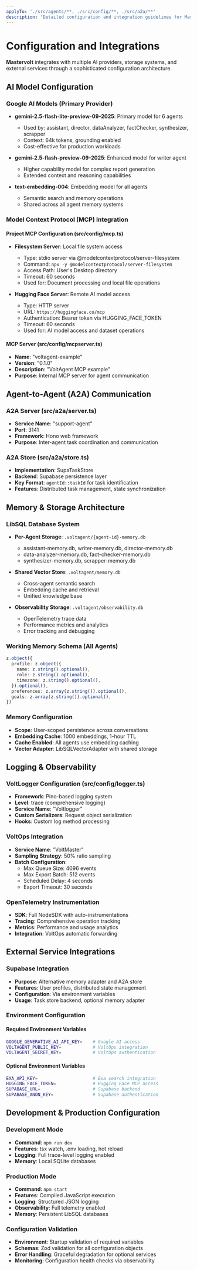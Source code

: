 ```yaml
---
applyTo: './src/agents/**, ./src/config/**, ./src/a2a/**'
description: 'Detailed configuration and integration guidelines for Mastervolt project'
---
```


# Configuration and Integrations

**Mastervolt** integrates with multiple AI providers, storage systems, and external services through a sophisticated configuration architecture.

## AI Model Configuration

### Google AI Models (Primary Provider)

- **gemini-2.5-flash-lite-preview-09-2025**: Primary model for 6 agents
  - Used by: assistant, director, dataAnalyzer, factChecker, synthesizer, scrapper
  - Context: 64k tokens, grounding enabled
  - Cost-effective for production workloads

- **gemini-2.5-flash-preview-09-2025**: Enhanced model for writer agent
  - Higher capability model for complex report generation
  - Extended context and reasoning capabilities

- **text-embedding-004**: Embedding model for all agents
  - Semantic search and memory operations
  - Shared across all agent memory systems

### Model Context Protocol (MCP) Integration

#### Project MCP Configuration (src/config/mcp.ts)

- **Filesystem Server**: Local file system access
  - Type: stdio server via @modelcontextprotocol/server-filesystem
  - Command: `npx -y @modelcontextprotocol/server-filesystem`
  - Access Path: User's Desktop directory
  - Timeout: 60 seconds
  - Used for: Document processing and local file operations

- **Hugging Face Server**: Remote AI model access
  - Type: HTTP server
  - URL: `https://huggingface.co/mcp`
  - Authentication: Bearer token via HUGGING_FACE_TOKEN
  - Timeout: 60 seconds
  - Used for: AI model access and dataset operations

#### MCP Server (src/config/mcpserver.ts)

- **Name**: "voltagent-example"
- **Version**: "0.1.0"
- **Description**: "VoltAgent MCP example"
- **Purpose**: Internal MCP server for agent communication

## Agent-to-Agent (A2A) Communication

### A2A Server (src/a2a/server.ts)

- **Service Name**: "support-agent"
- **Port**: 3141
- **Framework**: Hono web framework
- **Purpose**: Inter-agent task coordination and communication

### A2A Store (src/a2a/store.ts)

- **Implementation**: SupaTaskStore
- **Backend**: Supabase persistence layer
- **Key Format**: `agentId::taskId` for task identification
- **Features**: Distributed task management, state synchronization

## Memory & Storage Architecture

### LibSQL Database System

- **Per-Agent Storage**: `.voltagent/{agent-id}-memory.db`
  - assistant-memory.db, writer-memory.db, director-memory.db
  - data-analyzer-memory.db, fact-checker-memory.db
  - synthesizer-memory.db, scrapper-memory.db

- **Shared Vector Store**: `.voltagent/memory.db`
  - Cross-agent semantic search
  - Embedding cache and retrieval
  - Unified knowledge base

- **Observability Storage**: `.voltagent/observability.db`
  - OpenTelemetry trace data
  - Performance metrics and analytics
  - Error tracking and debugging

### Working Memory Schema (All Agents)

```typescript
z.object({
  profile: z.object({
    name: z.string().optional(),
    role: z.string().optional(),
    timezone: z.string().optional(),
  }).optional(),
  preferences: z.array(z.string()).optional(),
  goals: z.array(z.string()).optional(),
})
```

### Memory Configuration

- **Scope**: User-scoped persistence across conversations
- **Embedding Cache**: 1000 embeddings, 1-hour TTL
- **Cache Enabled**: All agents use embedding caching
- **Vector Adapter**: LibSQLVectorAdapter with shared storage

## Logging & Observability

### VoltLogger Configuration (src/config/logger.ts)

- **Framework**: Pino-based logging system
- **Level**: trace (comprehensive logging)
- **Service Name**: "Voltlogger"
- **Custom Serializers**: Request object serialization
- **Hooks**: Custom log method processing

### VoltOps Integration

- **Service Name**: "VoltMaster"
- **Sampling Strategy**: 50% ratio sampling
- **Batch Configuration**:
  - Max Queue Size: 4096 events
  - Max Export Batch: 512 events
  - Scheduled Delay: 4 seconds
  - Export Timeout: 30 seconds

### OpenTelemetry Instrumentation

- **SDK**: Full NodeSDK with auto-instrumentations
- **Tracing**: Comprehensive operation tracking
- **Metrics**: Performance and usage analytics
- **Integration**: VoltOps automatic forwarding

## External Service Integrations

### Supabase Integration

- **Purpose**: Alternative memory adapter and A2A store
- **Features**: User profiles, distributed state management
- **Configuration**: Via environment variables
- **Usage**: Task store backend, optional memory adapter

### Environment Configuration

#### Required Environment Variables

```bash
GOOGLE_GENERATIVE_AI_API_KEY=    # Google AI access
VOLTAGENT_PUBLIC_KEY=            # VoltOps integration
VOLTAGENT_SECRET_KEY=            # VoltOps authentication
```

#### Optional Environment Variables

```bash
EXA_API_KEY=                     # Exa search integration
HUGGING_FACE_TOKEN=              # Hugging Face MCP access
SUPABASE_URL=                    # Supabase backend
SUPABASE_ANON_KEY=               # Supabase authentication
```

## Development & Production Configuration

### Development Mode

- **Command**: `npm run dev`
- **Features**: tsx watch, .env loading, hot reload
- **Logging**: Full trace-level logging enabled
- **Memory**: Local SQLite databases

### Production Mode

- **Command**: `npm start`
- **Features**: Compiled JavaScript execution
- **Logging**: Structured JSON logging
- **Observability**: Full telemetry enabled
- **Memory**: Persistent LibSQL databases

### Configuration Validation

- **Environment**: Startup validation of required variables
- **Schemas**: Zod validation for all configuration objects
- **Error Handling**: Graceful degradation for optional services
- **Monitoring**: Configuration health checks via observability
